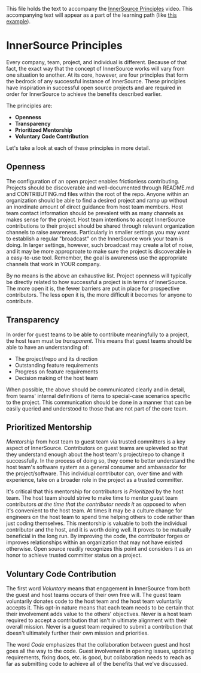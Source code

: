 This file holds the text to accompany the [InnerSource Principles](https://www.safaribooksonline.com/videos/introduction-to-innersource/9781492041504/9781492041504-video321610) video.
This accompanying text will appear as a part of the learning path (like [this example](https://www.safaribooksonline.com/learning-paths/learning-path-lean/9781491999738/9781491946527-/part01ch01.html)).

# InnerSource Principles

Every company, team, project, and individual is different.
Because of that fact, the exact way that the concept of InnerSource works will vary from one situation to another.
At its core, however, are four principles that form the bedrock of any successful instance of InnerSource.
These principles have inspiration in successful open source projects and are required in order for InnerSource to achieve the benefits described earlier.

The principles are:
* **Openness**
* **Transparency**
* **Prioritized Mentorship**
* **Voluntary Code Contribution**

Let's take a look at each of these principles in more detail.

## Openness

The configuration of an open project enables frictionless contributing.
Projects should be discoverable and well-documented through README.md and CONTRIBUTING.md files within the root of the repo.
Anyone within an organization should be able to find a desired project and ramp up without an inordinate amount of direct guidance from host team members.
Host team contact information should be prevalent with as many channels as makes sense for the project.
Host team intentions to accept InnerSource contributions to their project should be shared through relevant organization channels to raise awareness.
Particularly in smaller settings you may want to establish a regular "broadcast" on the InnerSource work your team is doing.
In larger settings, however, such broadcast may create a lot of noise, and it may be more approproate to make sure the project is discoverable in a easy-to-use tool.
Remember, the goal is awareness use the appropriate channels that work in YOUR company.

By no means is the above an exhaustive list.
Project openness will typically be directly related to how successful a project is in terms of InnerSource.
The more open it is, the fewer barriers are put in place for prospective contributors.
The less open it is, the more difficult it becomes for anyone to contribute.

## Transparency

In order for guest teams to be able to contribute meaningfully to a project, the host team must be _transparent_.
This means that guest teams should be able to have an understanding of:

* The project/repo and its direction
* Outstanding feature requirements
* Progress on feature requirements
* Decision making of the host team

When possible, the above should be communicated clearly and in detail, from teams' internal definitions of items to special-case scenarios specific to the project.
This communication should be done in a manner that can be easily queried and understood to those that are not part of the core team.

## Prioritized Mentorship

_Mentorship_ from host team to guest team via trusted committers is a key aspect of InnerSource.
Contributors on guest teams are upleveled so that they understand enough about the host team's project/repo to change it successfully.
In the process of doing so, they come to better understand the host team's software system as a general consumer and ambassador for the project/software.
This individual contributor can, over time and with experience, take on a broader role in the project as a trusted committer.

It's critical that this mentorship for contributors is _Prioritized_ by the host team.
The host team should strive to make time to mentor guest team contributors _at the time that the contributor needs it_ as opposed to when it's convenient to the host team.
At times it may be a culture change for engineers on the host team to spend time helping others to code rather than just coding themselves.
This mentorship is valuable to both the individual contributor and the host, and it is worth doing well.
It proves to be mutually beneficial in the long run. By improving the code, the contributor forges or
improves relationships within an organization that may not have existed otherwise.
Open source readily recognizes this point and considers it as an honor to achieve trusted committer status on a project.

## Voluntary Code Contribution

The first word _Voluntary_ means that engagement in InnerSource from both the guest and host teams occurs of their own free will.
The guest team voluntarily donates code to the host team and the host team voluntarily accepts it.
This opt-in nature means that each team needs to be certain that their involvement adds value to the others' objectives.
Never is a host team required to accept a contribution that isn't in ultimate alignment with their overall mission.
Never is a guest team required to submit a contribution that doesn't ultimately further their own mission and priorities.

The word _Code_ emphasizes that the collaboration between guest and host goes all the way to the code.
Guest involvement in opening issues, updating requirements, fixing docs, etc. is good, but collaboration needs to reach as far as submitting code to achieve all of the benefits that we've discussed.
